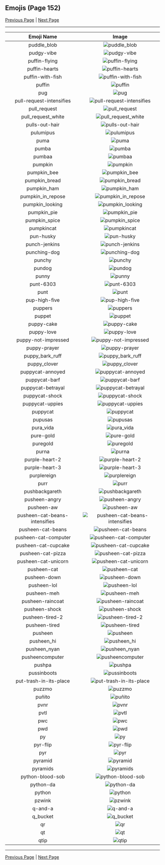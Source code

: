 
## Emojis (Page 152)

[Previous Page](/docs/hc/page-p-0151.md)
  | [Next Page](/docs/hc/page-q-0153.md)

<hr />

|Emoji Name|Image|
| :-: | :-: |
|puddle_blob| ![puddle_blob](/emojis/hc/puddle_blob.png)|
|pudgy-vibe| ![pudgy-vibe](/emojis/hc/pudgy-vibe.gif)|
|puffin-flying| ![puffin-flying](/emojis/hc/puffin-flying.png)|
|puffin-hearts| ![puffin-hearts](/emojis/hc/puffin-hearts.png)|
|puffin-with-fish| ![puffin-with-fish](/emojis/hc/puffin-with-fish.png)|
|puffin| ![puffin](/emojis/hc/puffin.png)|
|pug| ![pug](/emojis/hc/pug.png)|
|pull-request-intensifies| ![pull-request-intensifies](/emojis/hc/pull-request-intensifies.gif)|
|pull_request| ![pull_request](/emojis/hc/pull_request.png)|
|pull_request_white| ![pull_request_white](/emojis/hc/pull_request_white.png)|
|pulls-out-hair| ![pulls-out-hair](/emojis/hc/pulls-out-hair.png)|
|pulumipus| ![pulumipus](/emojis/hc/pulumipus.png)|
|puma| ![puma](/emojis/hc/puma.png)|
|pumba| ![pumba](/emojis/hc/pumba.png)|
|pumbaa| ![pumbaa](/emojis/hc/pumbaa.png)|
|pumpkin| ![pumpkin](/emojis/hc/pumpkin.gif)|
|pumpkin_bee| ![pumpkin_bee](/emojis/hc/pumpkin_bee.png)|
|pumpkin_bread| ![pumpkin_bread](/emojis/hc/pumpkin_bread.png)|
|pumpkin_ham| ![pumpkin_ham](/emojis/hc/pumpkin_ham.gif)|
|pumpkin_in_repose| ![pumpkin_in_repose](/emojis/hc/pumpkin_in_repose.png)|
|pumpkin_looking| ![pumpkin_looking](/emojis/hc/pumpkin_looking.png)|
|pumpkin_pie| ![pumpkin_pie](/emojis/hc/pumpkin_pie.png)|
|pumpkin_spice| ![pumpkin_spice](/emojis/hc/pumpkin_spice.png)|
|pumpkincat| ![pumpkincat](/emojis/hc/pumpkincat.png)|
|pun-husky| ![pun-husky](/emojis/hc/pun-husky.png)|
|punch-jenkins| ![punch-jenkins](/emojis/hc/punch-jenkins.png)|
|punching-dog| ![punching-dog](/emojis/hc/punching-dog.gif)|
|punchy| ![punchy](/emojis/hc/punchy.png)|
|pundog| ![pundog](/emojis/hc/pundog.png)|
|punny| ![punny](/emojis/hc/punny.png)|
|punt-6303| ![punt-6303](/emojis/hc/punt-6303.png)|
|punt| ![punt](/emojis/hc/punt.png)|
|pup-high-five| ![pup-high-five](/emojis/hc/pup-high-five.png)|
|puppers| ![puppers](/emojis/hc/puppers.png)|
|puppet| ![puppet](/emojis/hc/puppet.png)|
|puppy-cake| ![puppy-cake](/emojis/hc/puppy-cake.jpg)|
|puppy-love| ![puppy-love](/emojis/hc/puppy-love.jpg)|
|puppy-not-impressed| ![puppy-not-impressed](/emojis/hc/puppy-not-impressed.jpg)|
|puppy-prayer| ![puppy-prayer](/emojis/hc/puppy-prayer.png)|
|puppy_bark_ruff| ![puppy_bark_ruff](/emojis/hc/puppy_bark_ruff.gif)|
|puppy_clover| ![puppy_clover](/emojis/hc/puppy_clover.gif)|
|puppycat-annoyed| ![puppycat-annoyed](/emojis/hc/puppycat-annoyed.png)|
|puppycat-barf| ![puppycat-barf](/emojis/hc/puppycat-barf.png)|
|puppycat-betrayal| ![puppycat-betrayal](/emojis/hc/puppycat-betrayal.png)|
|puppycat-shock| ![puppycat-shock](/emojis/hc/puppycat-shock.png)|
|puppycat-uppies| ![puppycat-uppies](/emojis/hc/puppycat-uppies.png)|
|puppycat| ![puppycat](/emojis/hc/puppycat.png)|
|pupusas| ![pupusas](/emojis/hc/pupusas.jpg)|
|pura_vida| ![pura_vida](/emojis/hc/pura_vida.jpg)|
|pure-gold| ![pure-gold](/emojis/hc/pure-gold.png)|
|puregold| ![puregold](/emojis/hc/puregold.jpg)|
|purna| ![purna](/emojis/hc/purna.png)|
|purple-heart-2| ![purple-heart-2](/emojis/hc/purple-heart-2.png)|
|purple-heart-3| ![purple-heart-3](/emojis/hc/purple-heart-3.png)|
|purplereign| ![purplereign](/emojis/hc/purplereign.jpg)|
|purr| ![purr](/emojis/hc/purr.png)|
|pushbackgareth| ![pushbackgareth](/emojis/hc/pushbackgareth.png)|
|pusheen-angry| ![pusheen-angry](/emojis/hc/pusheen-angry.png)|
|pusheen-aw| ![pusheen-aw](/emojis/hc/pusheen-aw.png)|
|pusheen-cat-beans-intensifies| ![pusheen-cat-beans-intensifies](/emojis/hc/pusheen-cat-beans-intensifies.gif)|
|pusheen-cat-beans| ![pusheen-cat-beans](/emojis/hc/pusheen-cat-beans.gif)|
|pusheen-cat-computer| ![pusheen-cat-computer](/emojis/hc/pusheen-cat-computer.gif)|
|pusheen-cat-cupcake| ![pusheen-cat-cupcake](/emojis/hc/pusheen-cat-cupcake.gif)|
|pusheen-cat-pizza| ![pusheen-cat-pizza](/emojis/hc/pusheen-cat-pizza.gif)|
|pusheen-cat-unicorn| ![pusheen-cat-unicorn](/emojis/hc/pusheen-cat-unicorn.gif)|
|pusheen-cat| ![pusheen-cat](/emojis/hc/pusheen-cat.png)|
|pusheen-down| ![pusheen-down](/emojis/hc/pusheen-down.png)|
|pusheen-lol| ![pusheen-lol](/emojis/hc/pusheen-lol.png)|
|pusheen-meh| ![pusheen-meh](/emojis/hc/pusheen-meh.png)|
|pusheen-raincoat| ![pusheen-raincoat](/emojis/hc/pusheen-raincoat.gif)|
|pusheen-shock| ![pusheen-shock](/emojis/hc/pusheen-shock.png)|
|pusheen-tired-2| ![pusheen-tired-2](/emojis/hc/pusheen-tired-2.png)|
|pusheen-tired| ![pusheen-tired](/emojis/hc/pusheen-tired.png)|
|pusheen| ![pusheen](/emojis/hc/pusheen.gif)|
|pusheen_hi| ![pusheen_hi](/emojis/hc/pusheen_hi.gif)|
|pusheen_nyan| ![pusheen_nyan](/emojis/hc/pusheen_nyan.gif)|
|pusheencomputer| ![pusheencomputer](/emojis/hc/pusheencomputer.gif)|
|pushpa| ![pushpa](/emojis/hc/pushpa.jpg)|
|pussinboots| ![pussinboots](/emojis/hc/pussinboots.png)|
|put-trash-in-its-place| ![put-trash-in-its-place](/emojis/hc/put-trash-in-its-place.gif)|
|puzzmo| ![puzzmo](/emojis/hc/puzzmo.jpg)|
|puñito| ![puñito](/emojis/hc/puñito.jpg)|
|pvnr| ![pvnr](/emojis/hc/pvnr.jpg)|
|pvtl| ![pvtl](/emojis/hc/pvtl.jpg)|
|pwc| ![pwc](/emojis/hc/pwc.png)|
|pwd| ![pwd](/emojis/hc/pwd.jpg)|
|py| ![py](/emojis/hc/py.png)|
|pyr-flip| ![pyr-flip](/emojis/hc/pyr-flip.png)|
|pyr| ![pyr](/emojis/hc/pyr.png)|
|pyramid| ![pyramid](/emojis/hc/pyramid.png)|
|pyramids| ![pyramids](/emojis/hc/pyramids.png)|
|python-blood-sob| ![python-blood-sob](/emojis/hc/python-blood-sob.png)|
|python-da| ![python-da](/emojis/hc/python-da.png)|
|python| ![python](/emojis/hc/python.png)|
|pzwink| ![pzwink](/emojis/hc/pzwink.jpg)|
|q-and-a| ![q-and-a](/emojis/hc/q-and-a.png)|
|q_bucket| ![q_bucket](/emojis/hc/q_bucket.png)|
|qr| ![qr](/emojis/hc/qr.png)|
|qt| ![qt](/emojis/hc/qt.jpg)|
|qtip| ![qtip](/emojis/hc/qtip.png)|

<hr/>

[Previous Page](/docs/hc/page-p-0151.md)
  | [Next Page](/docs/hc/page-q-0153.md)